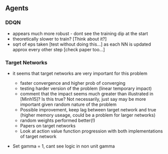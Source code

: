 ## Agents
### DDQN
- appears much more robust - dont see the training dip at the start
- theoretically slower to train? [Think about it?]
- sqrt of eps taken [test without doing this...] as each NN is updated approx every other step [check paper too...]

### Target Networks
- it seems that target networks are very important for this problem
	- faster convergence and higher prob of converging
	- testing harder version of the problem (linear temporary impact)
	- comment that the impact seems much greater than illustrated in [Minh15]? Is this true? Not necessarily, just say may be more important given random nature of the problem
	- Possible improvement, keep lag between target network and true (higher memory useage, could be a problem for larger networks)
	- random weights performed better(!)
	- Papers on target networks
	- Look at action value function progression with both implementations of target network

- Set gamma = 1, cant see logic in non unit gamma